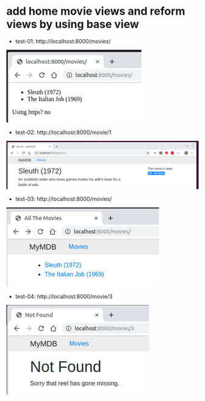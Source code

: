 # add home movie views and reform views by using base view


* test-01: http://localhost:8000/movies/

![koala_home_movies_view_01](../images/koala_home_movies_view_01.png)

* test-02: http://localhost:8000/movie/1

![koala_home_movies_view_02](../images/koala_home_movies_view_02.png)

* test-03: http://localhost:8000/movies/

![koala_home_movies_view_03](../images/koala_home_movies_view_03.png)

* test-04: http://localhost:8000/movie/3

![koala_custom_404](../images/koala_custom_404.png)